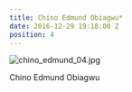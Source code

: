 ```yaml
---
title: Chino Edmund Obiagwu*
date: 2016-12-29 19:18:00 Z
position: 4
---
```


![chino_edmund_04.jpg](/uploads/chino_edmund_04.jpg)

Chino Edmund Obiagwu